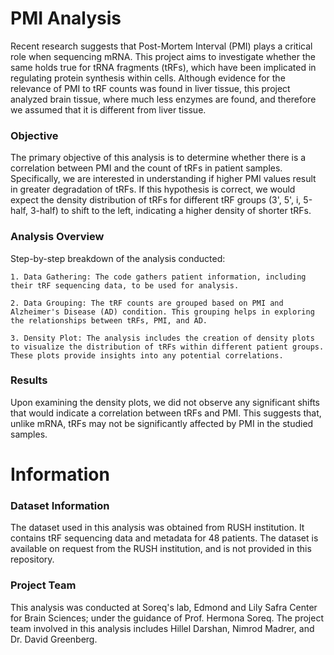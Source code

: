 # PMI Analysis

Recent research suggests that Post-Mortem Interval (PMI) plays a critical role when sequencing mRNA.
This project aims to investigate whether the same holds true for tRNA fragments (tRFs), which have been implicated in 
regulating protein synthesis within cells. Although evidence for the relevance of PMI to tRF counts was found in liver tissue,
this project analyzed brain tissue, where much less enzymes are found, and therefore we assumed that it is different from liver tissue. 

### Objective

The primary objective of this analysis is to determine whether there is a correlation between PMI and the count of tRFs
in patient samples. Specifically, we are interested in understanding if higher PMI values result in greater degradation
of tRFs. If this hypothesis is correct, we would expect the density distribution of tRFs for different tRF groups
(3', 5', i, 5-half, 3-half) to shift to the left, indicating a higher density of shorter tRFs.

### Analysis Overview

Step-by-step breakdown of the analysis conducted:

    1. Data Gathering: The code gathers patient information, including their tRF sequencing data, to be used for analysis.

    2. Data Grouping: The tRF counts are grouped based on PMI and Alzheimer's Disease (AD) condition. This grouping helps in exploring the relationships between tRFs, PMI, and AD.

    3. Density Plot: The analysis includes the creation of density plots to visualize the distribution of tRFs within different patient groups. These plots provide insights into any potential correlations.

### Results

Upon examining the density plots, we did not observe any significant shifts that would indicate a correlation between tRFs and PMI. This suggests that, unlike mRNA, tRFs may not be significantly affected by PMI in the studied samples.

# Information 
### Dataset Information

The dataset used in this analysis was obtained from RUSH institution. It contains tRF sequencing data and metadata for 48 patients.
The dataset is available on request from the RUSH institution, and is not provided in this repository.

### Project Team

This analysis was conducted at Soreq's lab, Edmond and Lily Safra Center for Brain Sciences; under the guidance of Prof. Hermona Soreq.
The project team involved in this analysis includes Hillel Darshan, Nimrod Madrer, and  Dr. David Greenberg. 
